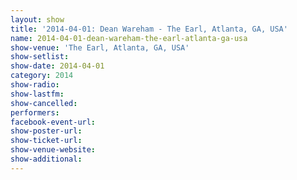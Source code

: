 ```yaml
---
layout: show
title: '2014-04-01: Dean Wareham - The Earl, Atlanta, GA, USA'
name: 2014-04-01-dean-wareham-the-earl-atlanta-ga-usa
show-venue: 'The Earl, Atlanta, GA, USA'
show-setlist: 
show-date: 2014-04-01
category: 2014
show-radio: 
show-lastfm: 
show-cancelled: 
performers: 
facebook-event-url: 
show-poster-url: 
show-ticket-url: 
show-venue-website: 
show-additional: 
---
```


